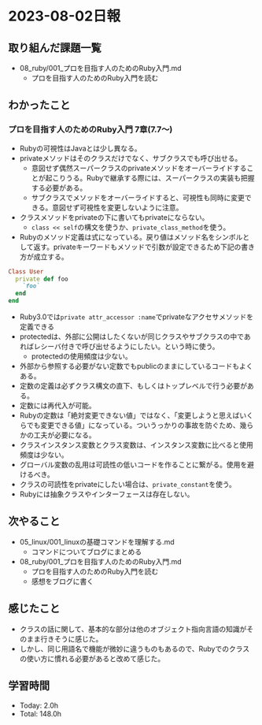 # 2023-08-02日報

## 取り組んだ課題一覧
* 08_ruby/001_プロを目指す人のためのRuby入門.md
  * プロを目指す人のためのRuby入門を読む

## わかったこと
### プロを目指す人のためのRuby入門 7章(7.7〜)
* Rubyの可視性はJavaとは少し異なる。
* privateメソッドはそのクラスだけでなく、サブクラスでも呼び出せる。
  * 意図せず偶然スーパークラスのprivateメソッドをオーバーライドすることが起こりうる。Rubyで継承する際には、スーパークラスの実装も把握する必要がある。
  * サブクラスでメソッドをオーバーライドすると、可視性も同時に変更できる。意図せず可視性を変更しないように注意。
* クラスメソッドをprivateの下に書いてもprivateにならない。
  * `class << self`の構文を使うか、`private_class_method`を使う。
* Rubyのメソッド定義は式になっている。戻り値はメソッド名をシンボルとして返す。privateキーワードもメソッドで引数が設定できるため下記の書き方が成立する。
```rb
Class User
  private def foo
    `foo`
  end
end
```
* Ruby3.0では`private attr_accessor :name`でprivateなアクセサメソッドを定義できる
* protectedは、外部に公開はしたくないが同じクラスやサブクラスの中であればレシーバ付きで呼び出せるようにしたい。という時に使う。
  * protectedの使用頻度は少ない。
* 外部から参照する必要がない定数でもpublicのままにしているコードもよくある。
* 定数の定義は必ずクラス構文の直下、もしくはトップレベルで行う必要がある。
* 定数には再代入が可能。
* Rubyの定数は「絶対変更できない値」ではなく、「変更しようと思えばいくらでも変更できる値」になっている。ついうっかりの事故を防ぐため、幾らかの工夫が必要になる。
* クラスインスタンス変数とクラス変数は、インスタンス変数に比べると使用頻度は少ない。
* グローバル変数の乱用は可読性の低いコードを作ることに繋がる。使用を避けるべき。
* クラスの可読性をprivateにしたい場合は、`private_constant`を使う。
* Rubyには抽象クラスやインターフェースは存在しない。

## 次やること
* 05_linux/001_linuxの基礎コマンドを理解する.md
  * コマンドについてブログにまとめる
* 08_ruby/001_プロを目指す人のためのRuby入門.md
  * プロを目指す人のためのRuby入門を読む
  * 感想をブログに書く

## 感じたこと
* クラスの話に関して、基本的な部分は他のオブジェクト指向言語の知識がそのまま行きそうに感じた。
* しかし、同じ用語名で機能が微妙に違うものもあるので、Rubyでのクラスの使い方に慣れる必要があると改めて感じた。

## 学習時間
* Today: 2.0h
* Total: 148.0h

